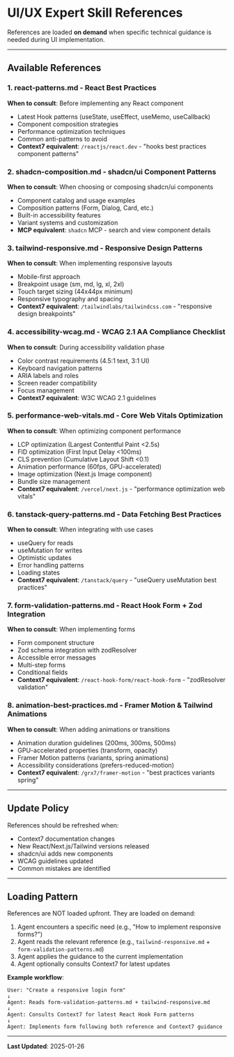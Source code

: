 # UI/UX Expert Skill References

References are loaded **on demand** when specific technical guidance is needed during UI implementation.

---

## Available References

### 1. **react-patterns.md** - React Best Practices
**When to consult**: Before implementing any React component
- Latest Hook patterns (useState, useEffect, useMemo, useCallback)
- Component composition strategies
- Performance optimization techniques
- Common anti-patterns to avoid
- **Context7 equivalent**: `/reactjs/react.dev` - "hooks best practices component patterns"

### 2. **shadcn-composition.md** - shadcn/ui Component Patterns
**When to consult**: When choosing or composing shadcn/ui components
- Component catalog and usage examples
- Composition patterns (Form, Dialog, Card, etc.)
- Built-in accessibility features
- Variant systems and customization
- **MCP equivalent**: `shadcn` MCP - search and view component details

### 3. **tailwind-responsive.md** - Responsive Design Patterns
**When to consult**: When implementing responsive layouts
- Mobile-first approach
- Breakpoint usage (sm, md, lg, xl, 2xl)
- Touch target sizing (44x44px minimum)
- Responsive typography and spacing
- **Context7 equivalent**: `/tailwindlabs/tailwindcss.com` - "responsive design breakpoints"

### 4. **accessibility-wcag.md** - WCAG 2.1 AA Compliance Checklist
**When to consult**: During accessibility validation phase
- Color contrast requirements (4.5:1 text, 3:1 UI)
- Keyboard navigation patterns
- ARIA labels and roles
- Screen reader compatibility
- Focus management
- **Context7 equivalent**: W3C WCAG 2.1 guidelines

### 5. **performance-web-vitals.md** - Core Web Vitals Optimization
**When to consult**: When optimizing component performance
- LCP optimization (Largest Contentful Paint <2.5s)
- FID optimization (First Input Delay <100ms)
- CLS prevention (Cumulative Layout Shift <0.1)
- Animation performance (60fps, GPU-accelerated)
- Image optimization (Next.js Image component)
- Bundle size management
- **Context7 equivalent**: `/vercel/next.js` - "performance optimization web vitals"

### 6. **tanstack-query-patterns.md** - Data Fetching Best Practices
**When to consult**: When integrating with use cases
- useQuery for reads
- useMutation for writes
- Optimistic updates
- Error handling patterns
- Loading states
- **Context7 equivalent**: `/tanstack/query` - "useQuery useMutation best practices"

### 7. **form-validation-patterns.md** - React Hook Form + Zod Integration
**When to consult**: When implementing forms
- Form component structure
- Zod schema integration with zodResolver
- Accessible error messages
- Multi-step forms
- Conditional fields
- **Context7 equivalent**: `/react-hook-form/react-hook-form` - "zodResolver validation"

### 8. **animation-best-practices.md** - Framer Motion & Tailwind Animations
**When to consult**: When adding animations or transitions
- Animation duration guidelines (200ms, 300ms, 500ms)
- GPU-accelerated properties (transform, opacity)
- Framer Motion patterns (variants, spring animations)
- Accessibility considerations (prefers-reduced-motion)
- **Context7 equivalent**: `/grx7/framer-motion` - "best practices variants spring"

---

## Update Policy

References should be refreshed when:
- Context7 documentation changes
- New React/Next.js/Tailwind versions released
- shadcn/ui adds new components
- WCAG guidelines updated
- Common mistakes are identified

---

## Loading Pattern

References are NOT loaded upfront. They are loaded on demand:

1. Agent encounters a specific need (e.g., "How to implement responsive forms?")
2. Agent reads the relevant reference (e.g., `tailwind-responsive.md` + `form-validation-patterns.md`)
3. Agent applies the guidance to the current implementation
4. Agent optionally consults Context7 for latest updates

**Example workflow**:
```
User: "Create a responsive login form"
↓
Agent: Reads form-validation-patterns.md + tailwind-responsive.md
↓
Agent: Consults Context7 for latest React Hook Form patterns
↓
Agent: Implements form following both reference and Context7 guidance
```

---

**Last Updated**: 2025-01-26
